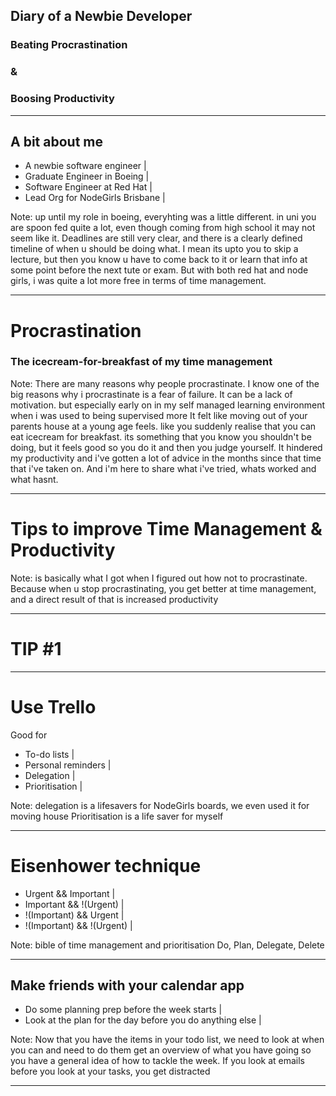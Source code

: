 ## Diary of a Newbie Developer

### Beating Procrastination 
### & 
### Boosing Productivity    


---

## A bit about me

- A newbie software engineer |
- Graduate Engineer in Boeing | 
- Software Engineer at Red Hat |
- Lead Org for NodeGirls Brisbane |

Note: 
up until my role in boeing, everyhting was a little different. in uni you are spoon fed quite a lot,
even though coming from high school it may not seem like it. Deadlines are still very clear, 
and there is a clearly defined timeline of when u should be doing what. I mean its upto you
to skip a lecture, but then you know u have to come back to it or learn that info at some point before 
the next tute or exam. 
But with both red hat and node girls, i was quite a lot more free in terms of time management. 



---

# Procrastination

### The icecream-for-breakfast of my time management

Note:
There are many reasons why people procrastinate. 
I know one of the big reasons why i procrastinate is a fear of failure.
It can be a lack of motivation. 
but especially early on in my self managed learning environment when i was used to being supervised more
It felt like moving out of your parents house at a young age feels. like you suddenly realise that
you can eat icecream for breakfast. 
its something that you know you shouldn't be doing, but it feels good so you do it and then
you judge yourself. 
It hindered my productivity
and i've gotten a lot of advice in the months since that time that i've taken on.
And i'm here to share what i've tried, whats worked and what hasnt.

---

# Tips to improve Time Management & Productivity 

Note: 
is basically what I got when I figured out how not to procrastinate. Because when u stop procrastinating,
you get better at time management, and a direct result of that is increased productivity

---

# TIP #1 

---

# Use Trello 

Good for
- To-do lists |
- Personal reminders |
- Delegation |
- Prioritisation | 

Note:
delegation is a lifesavers for NodeGirls boards,
we even used it for moving house
Prioritisation is a life saver for myself 

---

# Eisenhower technique

- Urgent && Important |
- Important && !(Urgent) |
- !(Important) && Urgent |
- !(Important) && !(Urgent) |

Note:
bible of time management and prioritisation
Do, Plan, Delegate, Delete

---

## Make friends with your calendar app

- Do some planning prep before the week starts |
- Look at the plan for the day before you do anything else |

Note:
Now that you have the items in your todo list, we need to look at when you can and need to do them
get an overview of what you have going so you have a general idea of how to tackle the week.
If you look at emails before you look at your tasks, you get distracted

---

